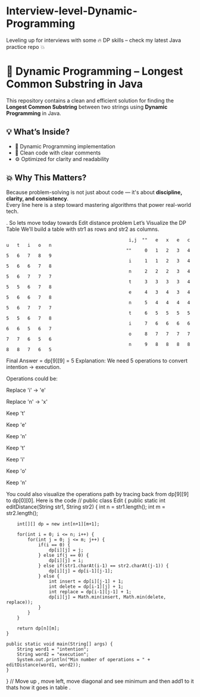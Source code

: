 # Interview-level-Dynamic-Programming
Leveling up for interviews with some 🔥 DP skills – check my latest Java practice repo 💥
# 🚀 Dynamic Programming – Longest Common Substring in Java

This repository contains a clean and efficient solution for finding the **Longest Common Substring** between two strings using **Dynamic Programming** in Java.

## 💡 What’s Inside?
- 🧠 Dynamic Programming implementation
- 🧼 Clean code with clear comments
- ⚙️ Optimized for clarity and readability

## 💥 Why This Matters?
Because problem-solving is not just about code — it's about **discipline, clarity, and consistency**.  
Every line here is a step toward mastering algorithms that power real-world tech.

. So lets move today towards Edit distance problem Let’s Visualize the DP Table
We’ll build a table with str1 as rows and str2 as columns.


                                                  i,j  ""	e	x	e	c	u	t	i	o	n
                                                 ""     0	1	2	3	4	5	6	7	8	9
                                                  i   	1	1	2	3	4	5	6	6	7	8
                                                  n	    2	2	2	3	4	5	6	7	7	7
                                                  t	    3	3	3	3	4	5	5	6	7	8
                                                  e	    4	3	4	3	4	5	6	6	7	8
                                                  n	    5	4	4	4	4	5	6	7	7	7
                                                  t	    6	5	5	5	5	5	5	6	7	8
                                                  i	    7	6	6	6	6	6	6	5	6	7
                                                  o	    8	7	7	7	7	7	7	6	5	6
                                                  n	    9	8	8	8	8	8	8	7	6	5
 Final Answer = dp[9][9] = 5
Explanation:
We need 5 operations to convert intention → execution.

Operations could be:

Replace 'i' → 'e'

Replace 'n' → 'x'

Keep 't'

Keep 'e'

Keep 'n'

Keep 't'

Keep 'i'

Keep 'o'

Keep 'n'

You could also visualize the operations path by tracing back from dp[9][9] to dp[0][0].
Here is the code //
public class Edit {
    public static int editDistance(String str1, String str2) {
        int n = str1.length();
        int m = str2.length();

        int[][] dp = new int[n+1][m+1];

        for(int i = 0; i <= n; i++) {
            for(int j = 0; j <= m; j++) {
                if(i == 0) {
                    dp[i][j] = j;
                } else if(j == 0) {
                    dp[i][j] = i;
                } else if(str1.charAt(i-1) == str2.charAt(j-1)) {
                    dp[i][j] = dp[i-1][j-1];
                } else {
                    int insert = dp[i][j-1] + 1;
                    int delete = dp[i-1][j] + 1;
                    int replace = dp[i-1][j-1] + 1;
                    dp[i][j] = Math.min(insert, Math.min(delete, replace));
                }
            }
        }

        return dp[n][m];
    }

    public static void main(String[] args) {
        String word1 = "intention";
        String word2 = "execution";
        System.out.println("Min number of operations = " + editDistance(word1, word2));
    }
}
// Move up , move left, move diagonal and see minimum and then add1 to it thats how it goes in table .

